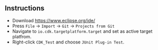 ## Instructions
* Download https://www.eclipse.org/ide/
* Press `File` → `Import` → `Git` → `Projects from Git`
* Navigate to `io.cdk.targetplatform.target` and set as active target platfrom.
* Right-click `CDK_Test` and choose `JUnit Plug-in Test`.
